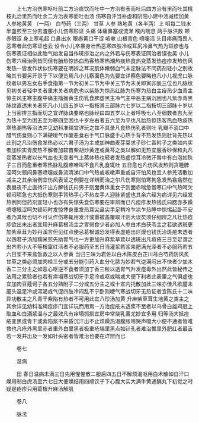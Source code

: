 <!-- { "loadSidebar": true } -->
　　上七方治伤寒呕吐前二方治痰饮而吐中一方治有表而吐后四方治有里而吐其桃枝丸治里热而吐余二方治表寒而吐也汤 伤寒自汗当补虚和阴阳小建中汤减桂加黄 人参地黄黄 （一两） 白芍药（三两） 甘草 人参 熟地黄（各半两）上 咀每二钱水半盏煎至三分去渣服小儿伤寒形证 头痛 体痛鼻塞或流涕 喉内喘息 两手脉洪数 颊赤眼涩 身上寒毛起 口鼻出水 眼赤黄口干涩 咳嗽 山根青色 喷嚏活 头目疼痛而畏人恶寒者此伤寒证也云 设令小儿卒暴身壮热恶寒四肢冷或耳尻冷鼻气热为斑疹也与伤寒表证相似此胎气始发自当作斑疹治之内之外若与伤寒表证同治者误也吴 小儿伤寒六经治例皆同但有胎热惊热血热客热寒热潮热痰热食热变蒸发热痘疹发热伤风发热一皆发作状似伤寒要在明辨之耳况肌体嫩弱血气未定脉法不同药剂轻小之别故略其节要另开录于下以便览焉凡小儿察面色为先要宜详察色要略也凡小儿视虎口脉纹者以男左女右手食指第一节为初关二节为中关三节为末关即寅卯辰三位也凡脉纹见初关者轻中关者重末关者病危也以紫脉为惊热红脉为伤寒为热白主疳热少血青主惊主风主寒主腹中痛主搐搦黄主伤乳食脾虚黑主冷气主中恶主病沉困也凡紫赤青黑脉纹直透末关者死凡小儿四五岁以一指按其三部脉六七岁以二指按切三部脉十岁以上当密排三指而切之宜详脉诀要略也脉经曰四五岁以上者呼吸七八至细数者吉九至为热十至为困五至为寒四至困也十岁左右者五六至为平也凡胎热惊热客热血热痰热寒热潮热等治法并见幼科准绳宜详玩之兹不具录凡食热伤乳者则吐 乳瓣不消口中醋气伤食则心下满硬嗳气作酸恶食右手气口脉盛手心热手背不热发热则肚背先热以此别之凡治伤食发热必以六君子汤为主或加神曲麦芽棠求子砂仁香附子之类如内实者加枳实青皮热不解者加软苗柴胡炒黄连或黄芩之类以解如无热宜服香砂保和丸凡变蒸发热者以长气血也夫变者气上蒸体热也轻者发热虚惊耳冷微汗唇中有白泡如珠子三日而愈重者寒热脉乱腹疼啼叫不食凡乳食辄吐 五日愈也凡伤风发热则贪睡脾涩呵欠顿闷鼻塞喷嚏或鼻流清涕口中气热或咳嗽声重或自汗怕风也宜人参羌活散加减主之其余治例宜伤风表证之例要在详辨而治之尔凡伤寒则怕寒拘急发热翕翕然在表昼夜不止直待汗出方解钱氏曰男子则面黄体重女子则面赤喘急憎寒口中气热呵欠顿闷项急也大抵伤寒则手背热手心不热左手人迎脉紧盛也其余六经为病详见六经发热例同但药剂宜轻小也亦有失惊失食伤寒要在审辨而已凡痘疹发热钱氏曰腮赤多躁喷嚏眼涩呵欠顿闷时发惊悸身重发热耳尖鼻尖手足稍冷乍凉乍热睡中惊惕起卧不安者乃其候也切不可认作伤寒辄用发汗或重被盖覆取汗则大误矣须仔细辨之凡壮热痘疹欲出未出者宜用升麻葛根汤主之胃弱食少者必加人参白术白茯苓主之若欲透斑更加紫草茸为妙丹溪言但见红点便忌葛根诚恐发得表虚疮出烂熳也钱氏治斑疮未透者以四君子汤加糯米煎先助胃气也一方更加升麻紫草茸以透斑出凡痘疮三日至足谓之出齐若小大不等根窠红活者不必服药至五日当灌浆若浆来肥满光泽者不必服药若五六日浆不来盒饭救之以人参黄 当归三味为君佐以白术陈皮白芷川芎白芍药防风炙甘草之类必须加肉桂三分或五分能引药入血分化脓为妙若气逆满闷出不快者少加木香二三分主之如恶心呕逆不食者须加丁香三粒以透胃气升发痘毒外出然此皆秘传之法用之累验者也若有痒塌寒战切牙手足冷或呕或喘或大便下利者此表里之气俱虚也宜加肉豆蔻诃子各五分熟附子二分或五分主之或十宣内托散加此三味亦佳凡欲靥未靥头温足冷或泻渴或气促四肢冷闷乱不宁卧则哽气寒战切牙无热证者宜陈氏十二味异功散主之凡青干紫陷有热者不可用此宜八珍汤加黄 升麻紫草茸生地黄之类主之其余详见幼科准绳痘疹门宜详玩而用焉一方治痘疮未透浆不至者以乌骨白雄鸡冠上取血和白酒浆温与之最效凡有痒塌抓损宜房中常烧乳香尤妙宜多用 归等汤大抵痘疮变黑或青干或紫陷浆不来昏沉汗出不止烦躁热渴腹胀啼哭声嗄大小便不通者皆难救也凡疮外黑里赤者重外白里黑者极重疮端里黑点如针孔者难治惟里外肥红者最吉若一发并出及一发如针头密者皆难治也要在详辨而已

　　卷七

　　温病

　　田 春日温病未满三日先用惺惺散二服后四五日不解烦渴呕用白术散如自汗口燥用制白虎汤至六七日大便燥结用四顺饮子下心腹大实大满牛黄通膈丸下初觉之时疑是疮疹只用葛根升麻汤解肌

　　卷八

　　脉法

